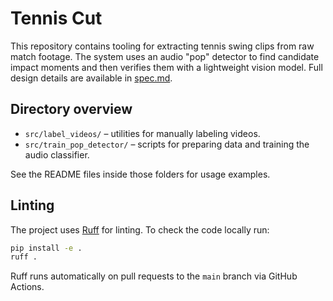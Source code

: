 # Tennis Cut

This repository contains tooling for extracting tennis swing clips from raw match footage. The system uses an audio "pop" detector to find candidate impact moments and then verifies them with a lightweight vision model. Full design details are available in [spec.md](spec.md).

## Directory overview

- `src/label_videos/` – utilities for manually labeling videos.
- `src/train_pop_detector/` – scripts for preparing data and training the audio classifier.

See the README files inside those folders for usage examples.

## Linting

The project uses [Ruff](https://docs.astral.sh/ruff/) for linting. To check the
code locally run:

```bash
pip install -e .
ruff .
```

Ruff runs automatically on pull requests to the `main` branch via GitHub
Actions.

